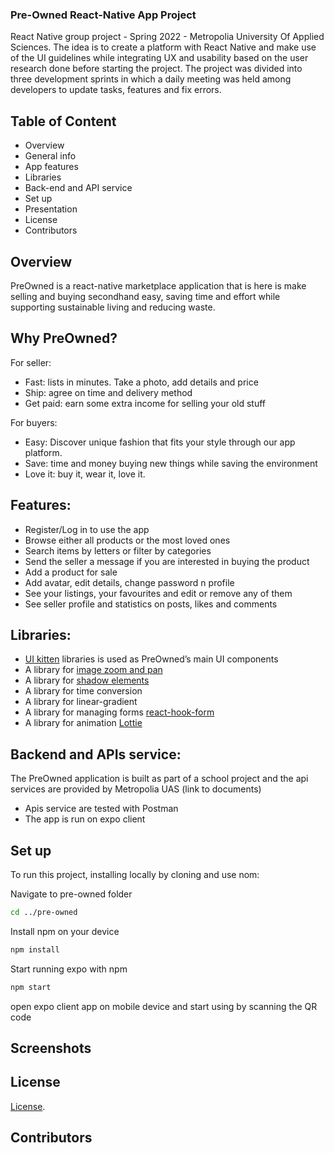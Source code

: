### Pre-Owned React-Native App Project
React Native group project - Spring 2022 - Metropolia University Of Applied Sciences. The idea is to create a platform with React Native and make use of the UI guidelines while integrating UX and usability based on the user research done before starting the project. The project was divided into three development sprints in which a daily meeting was held among developers to update tasks, features and fix errors.

## Table of Content
* Overview
* General info
* App features
* Libraries
* Back-end and API service
* Set up
* Presentation
* License
* Contributors

## Overview
PreOwned is a react-native marketplace application that is here is make selling and buying secondhand easy, saving time and effort while supporting sustainable living and reducing waste.

## Why PreOwned?
For seller:

* Fast: lists in minutes. Take a photo, add details and price
* Ship: agree on time and delivery method
* Get paid: earn some extra income for selling your old stuff

For buyers:
* Easy: Discover unique fashion that fits your style through our app platform.
* Save: time and money buying new things while saving the environment
* Love it: buy it, wear it, love it.

## Features:
- Register/Log in to use the app
- Browse either all products or the most loved ones
- Search items by letters or filter by categories
- Send the seller a message if you are interested in buying the product
- Add a product for sale
- Add avatar, edit details, change password n profile
- See your listings, your favourites and edit or remove any of them
- See seller profile and statistics on posts, likes and comments

## Libraries:
- [UI kitten](https://github.com/akveo/react-native-ui-kitten) libraries is used as PreOwned’s main UI components
- A library for [image zoom and pan](https://www.npmjs.com/package/react-native-image-zoom-viewer)
- A library for [shadow elements](https://www.npmjs.com/package/react-native-shadow-2)
- A library for time conversion
- A library for linear-gradient
- A library for managing forms [react-hook-form](https://www.npmjs.com/package/react-hook-form)
- A library for animation [Lottie](https://www.npmjs.com/package/react-lottie)

## Backend and APIs service:
The PreOwned application is built as part of a school project and the api services are provided by Metropolia UAS (link to documents)
- Apis service are tested with Postman
- The app is run on expo client
## Set up
To run this project, installing locally by cloning and use nom:

Navigate to pre-owned folder
```bash
cd ../pre-owned
```
Install npm on your device
```bash
npm install
```
Start running expo with npm
```bash
npm start
```
open expo client app on mobile device and start using by scanning the QR code


## Screenshots
## License
[License](https://github.com/Nischhal3/pre-owned/blob/readme/LICENSE.txt).
## Contributors

